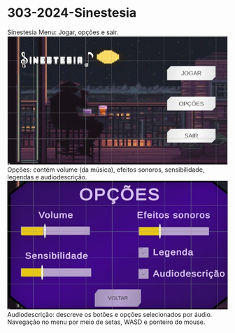 # 303-2024-Sinestesia
Sinestesia
Menu: Jogar, opções e sair.\
![alt text](https://github.com/TP-Coltec-UFMG/303-2024-Sinestesia/blob/main/menuInicial.jpeg)\
Opções: contém volume (da música), efeitos sonoros, sensibilidade, legendas e audiodescrição.\
![alt text](https://github.com/TP-Coltec-UFMG/303-2024-Sinestesia/blob/main/opcoesMenuInicial.jpeg)\
Audiodescrição: descreve os botões e opções selecionados por áudio.
Navegação no menu por meio de setas, WASD e ponteiro do mouse.
